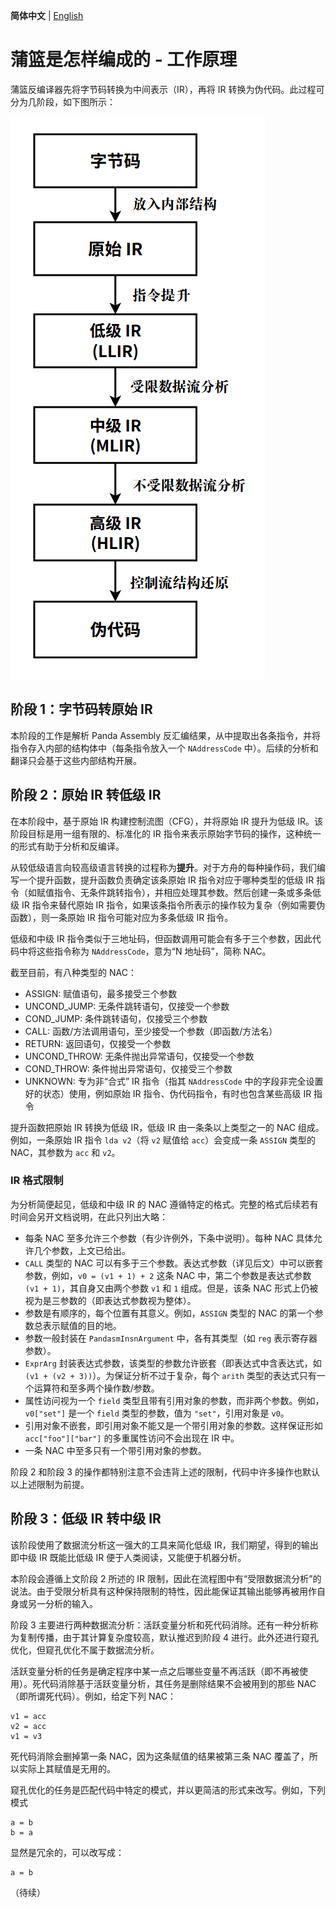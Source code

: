 **简体中文** | [English](how_it_works.md)

# 蒲篮是怎样编成的 - 工作原理
蒲篮反编译器先将字节码转换为中间表示（IR），再将 IR 转换为伪代码。此过程可分为几阶段，如下图所示：

![](imgs/decompiler_workflow_zh_simp.png)

## 阶段 1：字节码转原始 IR
本阶段的工作是解析 Panda Assembly 反汇编结果，从中提取出各条指令，并将指令存入内部的结构体中（每条指令放入一个 `NAddressCode` 中）。后续的分析和翻译只会基于这些内部结构开展。

## 阶段 2：原始 IR 转低级 IR
在本阶段中，基于原始 IR 构建控制流图（CFG），并将原始 IR 提升为低级 IR。该阶段目标是用一组有限的、标准化的 IR 指令来表示原始字节码的操作，这种统一的形式有助于分析和反编译。

从较低级语言向较高级语言转换的过程称为**提升**。对于方舟的每种操作码，我们编写一个提升函数，提升函数负责确定该条原始 IR 指令对应于哪种类型的低级 IR 指令（如赋值指令、无条件跳转指令），并相应处理其参数。然后创建一条或多条低级 IR 指令来替代原始 IR 指令，如果该条指令所表示的操作较为复杂（例如需要伪函数），则一条原始 IR 指令可能对应为多条低级 IR 指令。

低级和中级 IR 指令类似于三地址码，但函数调用可能会有多于三个参数，因此代码中将这些指令称为 `NAddressCode`，意为“N 地址码”，简称 NAC。

截至目前，有八种类型的 NAC：
- ASSIGN: 赋值语句，最多接受三个参数
- UNCOND_JUMP: 无条件跳转语句，仅接受一个参数
- COND_JUMP: 条件跳转语句，仅接受三个参数
- CALL: 函数/方法调用语句，至少接受一个参数（即函数/方法名）
- RETURN: 返回语句，仅接受一个参数
- UNCOND_THROW: 无条件抛出异常语句，仅接受一个参数
- COND_THROW: 条件抛出异常语句，仅接受三个参数
- UNKNOWN: 专为非“合式” IR 指令（指其 `NAddressCode` 中的字段非完全设置好的状态）使用，例如原始 IR 指令、伪代码指令，有时也包含某些高级 IR 指令

提升函数把原始 IR 转换为低级 IR，低级 IR 由一条条以上类型之一的 NAC 组成。例如，一条原始 IR 指令 `lda v2`（将 `v2` 赋值给 `acc`）会变成一条 `ASSIGN` 类型的 NAC，其参数为 `acc` 和 `v2`。

### IR 格式限制
为分析简便起见，低级和中级 IR 的 NAC 遵循特定的格式。完整的格式后续若有时间会另开文档说明，在此只列出大略：

- 每条 NAC 至多允许三个参数（有少许例外，下条中说明）。每种 NAC 具体允许几个参数，上文已给出。
- `CALL` 类型的 NAC 可以有多于三个参数。表达式参数（详见后文）中可以嵌套参数，例如，`v0 = (v1 + 1) + 2` 这条 NAC 中，第二个参数是表达式参数 `(v1 + 1)`，其自身又由两个参数 `v1` 和 `1` 组成。但是，该条 NAC 形式上仍被视为是三参数的（即表达式参数视为整体）。
- 参数是有顺序的，每个位置有其意义。例如，`ASSIGN` 类型的 NAC 的第一个参数总表示赋值的目的地。
- 参数一般封装在 `PandasmInsnArgument` 中，各有其类型（如 `reg` 表示寄存器参数）。
- `ExprArg` 封装表达式参数，该类型的参数允许嵌套（即表达式中含表达式，如 `(v1 + (v2 + 3))`）。为保证分析不过于复杂，每个 `arith` 类型的表达式只有一个运算符和至多两个操作数/参数。
- 属性访问视为一个 `field` 类型且带有引用对象的参数，而非两个参数。例如，`v0["set"]` 是一个 `field` 类型的参数，值为 `"set"`，引用对象是 `v0`。
- 引用对象不嵌套，即引用对象不能又是一个带引用对象的参数。这样保证形如 `acc["foo"]["bar"]` 的多重属性访问不会出现在 IR 中。
- 一条 NAC 中至多只有一个带引用对象的参数。

阶段 2 和阶段 3 的操作都特别注意不会违背上述的限制，代码中许多操作也默认以上述限制为前提。

## 阶段 3：低级 IR 转中级 IR
该阶段使用了数据流分析这一强大的工具来简化低级 IR，我们期望，得到的输出即中级 IR 既能比低级 IR 便于人类阅读，又能便于机器分析。

本阶段会遵循上文阶段 2 所述的 IR 限制，因此在流程图中有“受限数据流分析”的说法。由于受限分析具有这种保持限制的特性，因此能保证其输出能够再被用作自身或另一分析的输入。

阶段 3 主要进行两种数据流分析：活跃变量分析和死代码消除。还有一种分析称为复制传播，由于其计算复杂度较高，默认推迟到阶段 4 进行。此外还进行窥孔优化，但窥孔优化不属于数据流分析。

活跃变量分析的任务是确定程序中某一点之后哪些变量不再活跃（即不再被使用）。死代码消除基于活跃变量分析，其任务是删除结果不会被用到的那些 NAC（即所谓死代码）。例如，给定下列 NAC：

```
v1 = acc
v2 = acc
v1 = v3
```

死代码消除会删掉第一条 NAC，因为这条赋值的结果被第三条 NAC 覆盖了，所以实际上其赋值是无用的。

窥孔优化的任务是匹配代码中特定的模式，并以更简洁的形式来改写。例如，下列模式

```
a = b
b = a
```

显然是冗余的，可以改写成：

```
a = b
```

（待续）